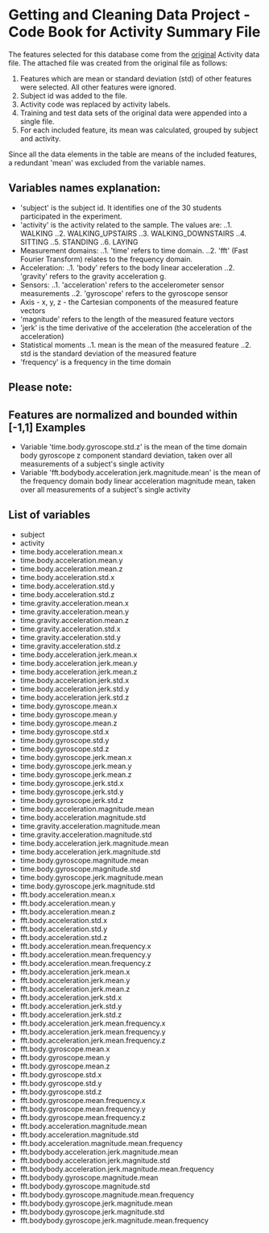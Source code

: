 Getting and Cleaning Data Project - Code Book for Activity Summary File
=======================================================================

The features selected for this database come from the [original]( https://d396qusza40orc.cloudfront.net/getdata%2Fprojectfiles%2FUCI%20HAR%20Dataset.zip) Activity data file.  The attached file was created from the original file as follows:
1. Features which are mean or standard deviation (std) of other features were selected. All other features were ignored.
2. Subject id was added to the file.
3. Activity code was replaced by activity labels.
4. Training and test data sets of the original data were appended into a single file.
5. For each included feature, its mean was calculated, grouped by subject and activity.

Since all the data elements in the table  are means of the included features, a redundant 'mean' was excluded from the variable names.

Variables names explanation:
----------------------------
- 'subject' is the subject id. It identifies one of the 30 students participated in the experiment.
- 'activity' is the activity related to the sample. The values are:
..1. WALKING
..2. WALKING_UPSTAIRS
..3. WALKING_DOWNSTAIRS
..4. SITTING
..5. STANDING
..6. LAYING 
- Measurement domains:
..1. 'time' refers to time domain.
..2. 'fft' (Fast Fourier Transform) relates to the frequency domain.
- Acceleration:
..1. 'body' refers to the body linear acceleration
..2. 'gravity' refers to the gravity acceleration g.
- Sensors:
..1. 'acceleration' refers to the accelerometer sensor measurements
..2. 'gyroscope' refers to the gyroscope sensor
- Axis - x, y, z - the Cartesian components of the measured feature vectors 
- 'magnitude' refers to the length of the measured feature vectors
- 'jerk' is the time derivative of the acceleration (the acceleration of the acceleration)
- Statistical moments
..1. mean is the mean of the measured feature
..2.  std is the standard deviation of the measured feature
- 'frequency' is a frequency in the time domain

Please note:
------------
Features are normalized and bounded within [-1,1]
Examples
--------
- Variable 'time.body.gyroscope.std.z' is the mean of the time domain body gyroscope z component standard deviation, taken over all measurements of a subject's single activity 
- Variable 'fft.bodybody.acceleration.jerk.magnitude.mean' is the mean of the frequency domain body linear acceleration magnitude mean, taken over all measurements of a subject's single activity

List of variables
-----------------
- subject
- activity
- time.body.acceleration.mean.x
- time.body.acceleration.mean.y
- time.body.acceleration.mean.z
- time.body.acceleration.std.x
- time.body.acceleration.std.y
- time.body.acceleration.std.z
- time.gravity.acceleration.mean.x
- time.gravity.acceleration.mean.y
- time.gravity.acceleration.mean.z
- time.gravity.acceleration.std.x
- time.gravity.acceleration.std.y
- time.gravity.acceleration.std.z
- time.body.acceleration.jerk.mean.x
- time.body.acceleration.jerk.mean.y
- time.body.acceleration.jerk.mean.z
- time.body.acceleration.jerk.std.x
- time.body.acceleration.jerk.std.y
- time.body.acceleration.jerk.std.z
- time.body.gyroscope.mean.x
- time.body.gyroscope.mean.y
- time.body.gyroscope.mean.z
- time.body.gyroscope.std.x
- time.body.gyroscope.std.y
- time.body.gyroscope.std.z
- time.body.gyroscope.jerk.mean.x
- time.body.gyroscope.jerk.mean.y
- time.body.gyroscope.jerk.mean.z
- time.body.gyroscope.jerk.std.x
- time.body.gyroscope.jerk.std.y
- time.body.gyroscope.jerk.std.z
- time.body.acceleration.magnitude.mean
- time.body.acceleration.magnitude.std
- time.gravity.acceleration.magnitude.mean
- time.gravity.acceleration.magnitude.std
- time.body.acceleration.jerk.magnitude.mean
- time.body.acceleration.jerk.magnitude.std
- time.body.gyroscope.magnitude.mean
- time.body.gyroscope.magnitude.std
- time.body.gyroscope.jerk.magnitude.mean
- time.body.gyroscope.jerk.magnitude.std
- fft.body.acceleration.mean.x
- fft.body.acceleration.mean.y
- fft.body.acceleration.mean.z
- fft.body.acceleration.std.x
- fft.body.acceleration.std.y
- fft.body.acceleration.std.z
- fft.body.acceleration.mean.frequency.x
- fft.body.acceleration.mean.frequency.y
- fft.body.acceleration.mean.frequency.z
- fft.body.acceleration.jerk.mean.x
- fft.body.acceleration.jerk.mean.y
- fft.body.acceleration.jerk.mean.z
- fft.body.acceleration.jerk.std.x
- fft.body.acceleration.jerk.std.y
- fft.body.acceleration.jerk.std.z
- fft.body.acceleration.jerk.mean.frequency.x
- fft.body.acceleration.jerk.mean.frequency.y
- fft.body.acceleration.jerk.mean.frequency.z
- fft.body.gyroscope.mean.x
- fft.body.gyroscope.mean.y
- fft.body.gyroscope.mean.z
- fft.body.gyroscope.std.x
- fft.body.gyroscope.std.y
- fft.body.gyroscope.std.z
- fft.body.gyroscope.mean.frequency.x
- fft.body.gyroscope.mean.frequency.y
- fft.body.gyroscope.mean.frequency.z
- fft.body.acceleration.magnitude.mean
- fft.body.acceleration.magnitude.std
- fft.body.acceleration.magnitude.mean.frequency
- fft.bodybody.acceleration.jerk.magnitude.mean
- fft.bodybody.acceleration.jerk.magnitude.std
- fft.bodybody.acceleration.jerk.magnitude.mean.frequency
- fft.bodybody.gyroscope.magnitude.mean
- fft.bodybody.gyroscope.magnitude.std
- fft.bodybody.gyroscope.magnitude.mean.frequency
- fft.bodybody.gyroscope.jerk.magnitude.mean
- fft.bodybody.gyroscope.jerk.magnitude.std
- fft.bodybody.gyroscope.jerk.magnitude.mean.frequency


 
 